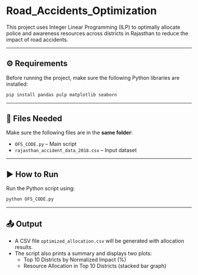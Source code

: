 # Road_Accidents_Optimization

This project uses Integer Linear Programming (ILP) to optimally allocate police and awareness resources across districts in Rajasthan to reduce the impact of road accidents.

---

## ⚙️ Requirements

Before running the project, make sure the following Python libraries are installed:

```bash
pip install pandas pulp matplotlib seaborn
```

---

## 📁 Files Needed

Make sure the following files are in the **same folder**:

- `OFS_CODE.py` – Main script  
- `rajasthan_accident_data_2018.csv` – Input dataset  

---

## ▶️ How to Run 

Run the Python script using:

```bash
python OFS_CODE.py
```

---

## 📤 Output

- A CSV file `optimized_allocation.csv` will be generated with allocation results.
- The script also prints a summary and displays two plots:
  - Top 10 Districts by Normalized Impact (%)
  - Resource Allocation in Top 10 Districts (stacked bar graph)
